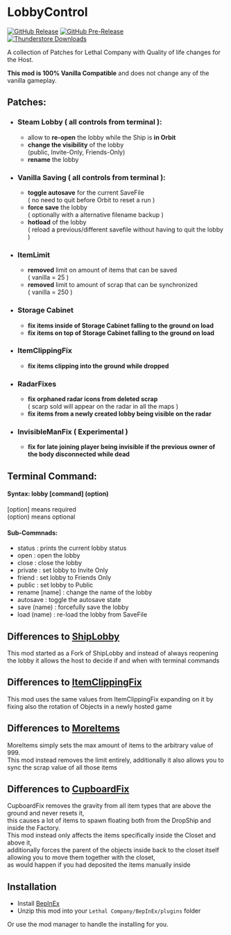 LobbyControl
============
[![GitHub Release](https://img.shields.io/github/v/release/mattymatty97/LTC_LobbyControl?display_name=release&logo=github&logoColor=white)](https://github.com/mattymatty97/LTC_LobbyControl/releases/latest)
[![GitHub Pre-Release](https://img.shields.io/github/v/release/mattymatty97/LTC_LobbyControl?include_prereleases&display_name=release&logo=github&logoColor=white&label=preview)](https://github.com/mattymatty97/LTC_LobbyControl/releases)  
[![Thunderstore Downloads](https://img.shields.io/thunderstore/dt/mattymatty/LobbyControl?style=flat&logo=thunderstore&logoColor=white&label=thunderstore)](https://thunderstore.io/c/lethal-company/p/mattymatty/LobbyControl/)


A collection of Patches for Lethal Company with Quality of life changes for the Host.

**This mod is 100% Vanilla Compatible** and does not change any of the vanilla gameplay.

Patches:
--------
- ### Steam Lobby ( all controls from terminal ):
  - allow to **re-open** the lobby while the Ship is **in Orbit**
  - **change the visibility** of the lobby  
  (public, Invite-Only, Friends-Only)
  - **rename** the lobby
- ### Vanilla Saving ( all controls from terminal ):
  - **toggle autosave** for the current SaveFile  
  ( no need to quit before Orbit to reset a run )
  - **force save** the lobby  
  ( optionally with a alternative filename backup )
  - **hotload** of the lobby  
  ( reload a previous/different savefile without having to quit the lobby )
- ### ItemLimit
  - **removed** limit on amount of items that can be saved  
  ( vanilla = 25 )
  - **removed** limit to amount of scrap that can be synchronized  
  ( vanilla = 250 )
- ### Storage Cabinet
  - **fix items inside of Storage Cabinet falling to the ground on load**
  - **fix items on top of Storage Cabinet falling to the ground on load**
- ### ItemClippingFix
  - **fix items clipping into the ground while dropped**
- ### RadarFixes
  - **fix orphaned radar icons from deleted scrap**  
  ( scarp sold will appear on the radar in all the maps )
  - **fix items from a newly created lobby being visible on the radar**
- ### InvisibleManFix ( Experimental )
  - **fix for late joining player being invisible if the previous owner of the body disconnected while dead**


Terminal Command:
-----------------

#### Syntax: lobby [command] (option)  
[option]  means required  
(option)  means optional

#### Sub-Commnads:
- status        : prints the current lobby status
- open          : open the lobby
- close         : close the lobby
- private       : set lobby to Invite Only
- friend        : set lobby to Friends Only
- public        : set lobby to Public
- rename \[name] : change the name of the lobby
- autosave      : toggle the autosave state
- save (name)   : forcefully save the lobby
- load (name)   : re-load the lobby from SaveFile

Differences to [ShipLobby](https://thunderstore.io/c/lethal-company/p/tinyhoot/ShipLobby/)
------------------------
This mod started as a Fork of ShipLobby
and instead of always reopening the lobby it allows the host to decide if and when with terminal commands

Differences to [ItemClippingFix](https://thunderstore.io/c/lethal-company/p/ViViKo/ItemClippingFix/)
------------------------
This mod uses the same values from ItemClippingFix
expanding on it by fixing also the rotation of Objects in a newly hosted game

Differences to [MoreItems](https://thunderstore.io/c/lethal-company/p/Drakorle/MoreItems/)
------------------------
MoreItems simply sets the max amount of items to the arbitrary value of 999.  
This mod instead removes the limit entirely, additionally it also allows you to sync the scrap value of all those items

Differences to [CupboardFix](https://thunderstore.io/c/lethal-company/p/Rocksnotch/CupboardFix/)
------------------------
CupboardFix removes the gravity from all item types that are above the ground and never resets it,  
this causes a lot of items to spawn floating both from the DropShip and inside the Factory.  
This mod instead only affects the items specifically inside the Closet and above it,  
additionally forces the parent of the objects inside back to the closet itself allowing you to move them together with the closet,  
as would happen if you had deposited the items manually inside 

Installation
------------

- Install [BepInEx](https://thunderstore.io/c/lethal-company/p/BepInEx/BepInExPack/)
- Unzip this mod into your `Lethal Company/BepInEx/plugins` folder

Or use the mod manager to handle the installing for you.
